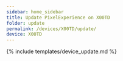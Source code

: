 ```yaml
---
sidebar: home_sidebar
title: Update PixelExperience on X00TD
folder: update
permalink: /devices/X00TD/update/
device: X00TD
---
```

{% include templates/device_update.md %}
